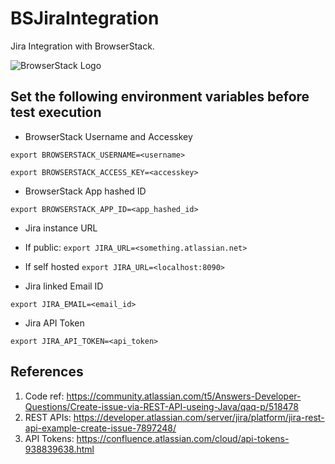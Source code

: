 # BSJiraIntegration


Jira Integration with BrowserStack.

![BrowserStack Logo](https://d98b8t1nnulk5.cloudfront.net/production/images/layout/logo-header.png?1469004780)


## Set the following environment variables before test execution
* BrowserStack Username and Accesskey

``
export BROWSERSTACK_USERNAME=<username>
``

``
export BROWSERSTACK_ACCESS_KEY=<accesskey>
``

* BrowserStack App hashed ID

``
export BROWSERSTACK_APP_ID=<app_hashed_id>
``


* Jira instance URL 

- If public:
``
export JIRA_URL=<something.atlassian.net>
``

- If self hosted
``
export JIRA_URL=<localhost:8090>
``

* Jira linked Email ID

``
export JIRA_EMAIL=<email_id>
``

* Jira API Token

``
export JIRA_API_TOKEN=<api_token>
``

## References
1. Code ref:  https://community.atlassian.com/t5/Answers-Developer-Questions/Create-issue-via-REST-API-useing-Java/qaq-p/518478
2. REST APIs: https://developer.atlassian.com/server/jira/platform/jira-rest-api-example-create-issue-7897248/
3. API Tokens: https://confluence.atlassian.com/cloud/api-tokens-938839638.html